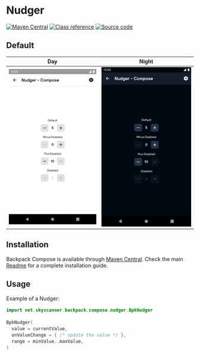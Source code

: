 # Nudger

[![Maven Central](https://img.shields.io/maven-central/v/net.skyscanner.backpack/backpack-compose)](https://search.maven.org/artifact/net.skyscanner.backpack/backpack-compose)
[![Class reference](https://img.shields.io/badge/Class%20reference-Android-blue)](https://backpack.github.io/android/backpack-compose/net.skyscanner.backpack.compose.nudger)
[![Source code](https://img.shields.io/badge/Source%20code-GitHub-lightgrey)](https://github.com/Skyscanner/backpack-android/tree/main/backpack-compose/src/main/kotlin/net/skyscanner/backpack/compose/nudger)

## Default

| Day                                                                                                                             | Night                                                                                                                                          |
|---------------------------------------------------------------------------------------------------------------------------------|------------------------------------------------------------------------------------------------------------------------------------------------|
| ![Nudger component](https://raw.githubusercontent.com/Skyscanner/backpack-android/main/docs/compose/Nudger/screenshots/all.png) | ![Nudger component - dark mode](https://raw.githubusercontent.com/Skyscanner/backpack-android/main/docs/compose/Nudger/screenshots/all_dm.png) |

## Installation

Backpack Compose is available through [Maven Central](https://search.maven.org/artifact/net.skyscanner.backpack/backpack-compose). Check the main [Readme](https://github.com/skyscanner/backpack-android#installation) for a complete installation guide.

## Usage

Example of a Nudger:

```Kotlin
import net.skyscanner.backpack.compose.nudger.BpkNudger

BpkNudger(
  value = currentValue,
  onValueChange = { /* update the value */ },
  range = minValue..maxValue,
)
```
